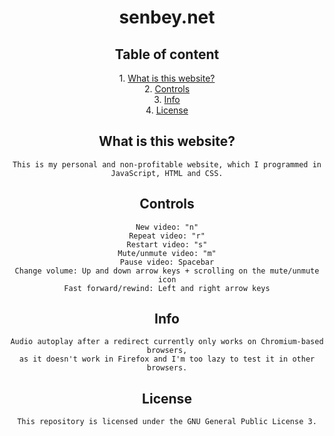 <div align="center">
  <h1>senbey.net</h1>

  <h2>Table of content</h2>

  <div>
    1. <a href="#what-is-this-website">What is this website?</a>
    <br />
    2. <a href="#controls">Controls</a>
    <br />
    3. <a href="#info">Info</a>
    <br />
    4. <a href="#license">License</a>
  </div>

  <div id="what-is-this-website">
    <h2>What is this website?</h2>

    This is my personal and non-profitable website, which I programmed in
    JavaScript, HTML and CSS.
  </div>

  <div id="controls">
    <h2>Controls</h2>

    New video: "n"
    Repeat video: "r"
    Restart video: "s"
    Mute/unmute video: "m"
    Pause video: Spacebar
    Change volume: Up and down arrow keys + scrolling on the mute/unmute icon
    Fast forward/rewind: Left and right arrow keys
  </div>

  <div id="info">
    <h2>Info</h2>

    Audio autoplay after a redirect currently only works on Chromium-based browsers,
    as it doesn't work in Firefox and I'm too lazy to test it in other browsers.
  </div>

  <div id="license">
    <h2>License</h2>

    This repository is licensed under the GNU General Public License 3.
  </div>
</div>
